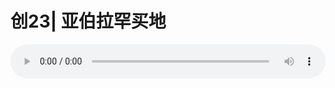 # 创23| 亚伯拉罕买地

<audio style="width: 100%;" preload="false" controls controlslist="nodownload"><source src="//file.simai.life/audio/mp3/old/27468.mp3" type="audio/mpeg">Your browser does not support the audio element.</audio>



